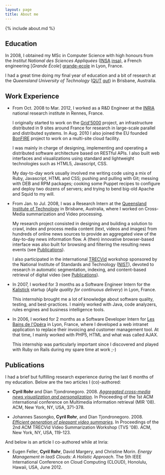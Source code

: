 ```yaml
---
layout: page
title: About me
---
```


{% include about.md %}

## Education

In 2008, I obtained my MSc in Computer Science with high honours from the
*Institut National des Sciences Appliquées* ([INSA] [insa]), a French
engineering [*Grande École*] [grande-ecole] in Lyon, France.

I had a great time doing my final year of education and a bit of research at
the *Queensland University of Technology* ([QUT] [qut]) in Brisbane,
Australia.

[insa]: http://www.insa-lyon.fr/
[grande-ecole]: http://en.wikipedia.org/wiki/Grandes_%C3%A9coles
[qut]: http://qut.edu.au

## Work Experience

* From Oct. 2008 to Mar. 2012, I worked as a R&amp;D Engineer at the
  [INRIA](http://www.inria.fr/) national research institute in Rennes, France.

  I originally started to work on the [Grid'5000](http://www.grid5000.fr/)
  project, an infrastructure distributed in 9 sites around France for research
  in large-scale parallel and distributed systems. In Aug. 2010 I also joined
  the EU founded [BonFIRE](http://bonfire-project.eu/) project to work on a
  multi-site cloud facility.

  I was mainly in charge of designing, implementing and operating a
  distributed software architecture based on RESTful APIs. I also built web
  interfaces and visualizations using standard and lightweight technologies
  such as HTML5, Javascript, CSS.

  My day-to-day work usually involved me writing code using a mix of Ruby,
  Javascript, HTML and CSS; pushing and pulling with Git; messing with DEB and
  RPM packages; cooking some Puppet recipes to configure and deploy two dozens
  of servers; and trying to bend big-old Apache and Squid to my will.

* From Jan. to Jul. 2008, I was a Research Intern at the [Queensland Institute
  of Technology](http://qut.edu.au/) in Brisbane, Australia, where I worked on
  Cross-Media summarization and Video processing.

  My research project consisted in designing and building a solution to crawl,
  index and process media content (text, videos and images) from hundreds of
  online news sources to provide an aggregated view of the day-to-day news
  information flow. A (then) innovative browser-based interface was also built
  for browsing and filtering the resulting news events (see
  [Publications](#publications)).

  I also participated in the international [TRECVid](http://trecvid.nist.gov/)
  workshop sponsored by the National Institute of Standards and Technology
  ([NIST](http://www.nist.gov/)), devoted to research in automatic
  segmentation, indexing, and content-based retrieval of digital video (see
  [Publications](#publications)).

* In 2007, I worked for 3 months as a Software Engineer Intern for the
  [Kalistick](http://kalistick.com/) startup (*Agile quality for continuous
  delivery*) in Lyon, France.

  This internship brought me a lot of knowledge about software quality,
  testing, and best-practices. I mainly worked with Java, code analyzers,
  rules engines and business intelligence tools.

* In 2006, I worked for 2 months as a Software Developer Intern for [Les Bains
  de l'Opéra](http://lesbainsdelopera.com/) in Lyon, France, where I developed
  a web intranet application to replace their invoicing and customer
  management tool. At that time, I mainly worked with PHP5, HTML and what was
  called AJAX.

  This internship was particularly important since I discovered and played
  with Ruby on Rails during my spare time at work ;-)

## Publications

I had a brief but fulfilling research experience during the last 6 months of
my education. Below are the two articles I (co)-authored:

* **Cyril Rohr** and Dian Tjondronegoro. 2008. [*Aggregated cross-media news
  visualization and
  personalization*](http://portal.acm.org/citation.cfm?id=1460157). In
  Proceeding of the 1st ACM international conference on Multimedia information
  retrieval (MIR '08). ACM, New York, NY, USA, 371-378.

* Johannes Sasongko, **Cyril Rohr**, and Dian Tjondronegoro. 2008. [*Efficient
  generation of pleasant video
  summaries*](http://portal.acm.org/citation.cfm?id=1463563.1463585). In
  Proceedings of the 2nd ACM TRECVid Video Summarization Workshop (TVS '08).
  ACM, New York, NY, USA, 119-123.

And below is an article I co-authored while at Inria:

* Eugen Feller, **Cyril Rohr**, David Margery, and Christine Morin. *Energy
  Management in IaaS Clouds: A Holistic Approach*. The 5th IEEE International
  Conference on Cloud Computing (CLOUD), Honolulu, Hawaii, USA, June 2012.